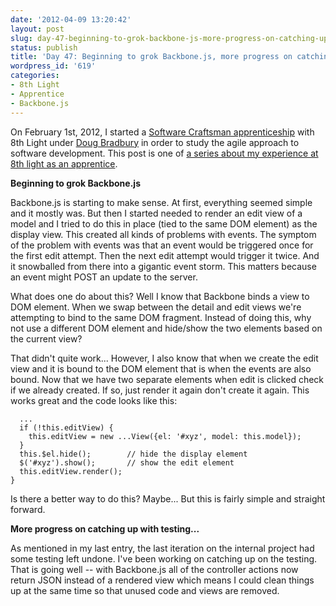 ```yaml
---
date: '2012-04-09 13:20:42'
layout: post
slug: day-47-beginning-to-grok-backbone-js-more-progress-on-catching-up-with-testing
status: publish
title: 'Day 47: Beginning to grok Backbone.js, more progress on catching up with testing...'
wordpress_id: '619'
categories:
- 8th Light
- Apprentice
- Backbone.js
---
```


On February 1st, 2012, I started a [Software Craftsman apprenticeship](http://www.8thlight.com/apprenticeship) with 8th Light under [Doug Bradbury](http://www.8thlight.com/our-team/doug-bradbury) in order to study the agile approach to software development. This post is one of [a series about my experience at 8th light as an apprentice](http://blog.cymen.org/category/8th-light/apprentice/).



**Beginning to grok Backbone.js**

Backbone.js is starting to make sense. At first, everything seemed simple and it mostly was. But then I started needed to render an edit view of a model and I tried to do this in place (tied to the same DOM element) as the display view. This created all kinds of problems with events. The symptom of the problem with events was that an event would be triggered once for the first edit attempt. Then the next edit attempt would trigger it twice. And it snowballed from there into a gigantic event storm. This matters because an event might POST an update to the server.

What does one do about this? Well I know that Backbone binds a view to DOM element. When we swap between the detail and edit views we're attempting to bind to the same DOM fragment. Instead of doing this, why not use a different DOM element and hide/show the two elements based on the current view?

That didn't quite work... However, I also know that when we create the edit view and it is bound to the DOM element that is when the events are also bound. Now that we have two separate elements when edit is clicked check if we already created. If so, just render it again don't create it again. This works great and the code looks like this:


    
    
      ...
      if (!this.editView) {
        this.editView = new ...View({el: '#xyz', model: this.model});
      }
      this.$el.hide();        // hide the display element
      $('#xyz').show();       // show the edit element
      this.editView.render();
    }
    



Is there a better way to do this? Maybe... But this is fairly simple and straight forward.

**More progress on catching up with testing...**

As mentioned in my last entry, the last iteration on the internal project had some testing left undone. I've been working on catching up on the testing. That is going well -- with Backbone.js all of the controller actions now return JSON instead of a rendered view which means I could clean things up at the same time so that unused code and views are removed.
